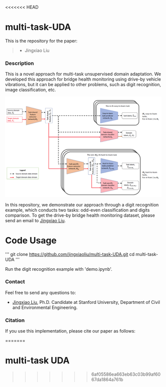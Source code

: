 <<<<<<< HEAD
# multi-task-UDA

This is the repository for the paper:

>* Jingxiao Liu


### Description
This is a novel approach for multi-task unsupervised domain adaptation. We developed this approach for bridge health monitoring using drive-by vehicle vibrations, but it can be applied to other problems, such as digit recognition, image classification, etc.

![The architecture of our hierarchical multi-task and domain-adversarial learning algorithm. The red and black arrows between blocks represent source and target domain data stream, respectively. Orange blocks are feature extractors, blue blocks are task predictors, and red blocks are domain classifiers.](imgs/arch.png)

In this repository, we demonstrate our approach through a digit recognition example, which conducts two tasks: odd-even classification and digits comparison.
To get the drive-by bridge health monitoring dataset, please send an email to [Jingxiao Liu](mailto:liujx@stanford.edu).

# Code Usage
'''
git clone https://github.com/jingxiaoliu/multi-task-UDA.git
cd multi-task-UDA
'''

Run the digit recognition example with 'demo.ipynb'.

### Contact
Feel free to send any questions to:
- [Jingxiao Liu](mailto:liujx@stanford.edu), Ph.D. Candidate at Stanford University, Department of Civil and Environmental Engineering.

### Citation
If you use this implementation, please cite our paper as follows:

=======
# multi-task UDA
>>>>>>> 6af05586ea663eb63c03b99af6067da1864a761b
